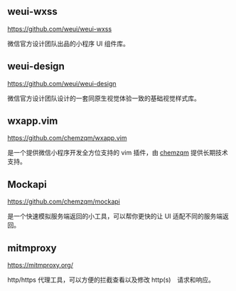 ## weui-wxss

https://github.com/weui/weui-wxss

微信官方设计团队出品的小程序 UI 组件库。

## weui-design

https://github.com/weui/weui-design

微信官方设计团队设计的一套同原生视觉体验一致的基础视觉样式库。

## wxapp.vim

https://github.com/chemzqm/wxapp.vim

是一个提供微信小程序开发全方位支持的 vim 插件，由 [chemzqm](http://weibo.com/chemzqm) 提供长期技术支持。

## Mockapi

https://github.com/chemzqm/mockapi

是一个快速模拟服务端返回的小工具，可以帮你更快的让 UI 适配不同的服务端返回。

## mitmproxy

https://mitmproxy.org/

http/https 代理工具，可以方便的拦截查看以及修改 http(s)　请求和响应。
